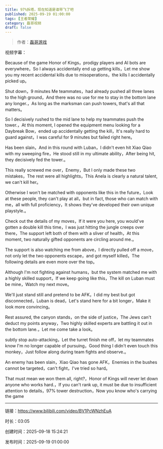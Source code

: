 ```yaml
---
title: 97%拆塔，现在知道是谁带飞了吧
published: 2025-09-19 01:00:00
tags: [王者荣耀]
category: 磊哥视频
draft: false
---
```



> 作者：[磊哥游戏](https://space.bilibili.com/268941858?spm_id_from=333.788.upinfo.head.click)

视频字幕：

Because of the game Honor of Kings，prodigy players and AI bots are everywhere，So I always accidentally end up getting kills，Let me show you my recent accidental kills due to misoperations，the kills I accidentally picked up。

Shut down，9 minutes Me teammates，had already pushed all three lanes to the high ground，And there was no use for me to stay in the bottom lane any longer.，As long as the marksman can push towers, that's all that matters。

So I decisively rushed to the mid lane to help my teammates push the tower.，At this moment, I opened the equipment menu looking for a Daybreak Bow，ended up accidentally getting the kill，It's really hard to guard against，I was careful for 9 minutes but failed right here。

Has been slain，And in this round with Luban，I didn't even hit Xiao Qiao with my sweeping fire，He stood still in my ultimate ability，After being hit, they decisively fed the tower.。

This really screwed me over，Enemy，But I only made these two mistakes，The rest were all highlights，This Anela is clearly a natural talent, we can't kill her。

Otherwise I won't be matched with opponents like this in the future，Look at these people, they can't play at all，but in fact, those who can match with me，all with full proficiency，It shows they've developed their own unique playstyle.。

Check out the details of my moves，If it were you here, you would've gotten a double kill this time，I was just hitting the jungle creeps over there，The support left both of them with a sliver of health，At this moment, two naturally gifted opponents are circling around me.。

The support is also watching me from above，I directly pulled off a move，not only let the two opponents escape，and got myself killed，The following details are even more over the top。

Although I'm not fighting against humans，but the system matched me with a highly skilled support，If we keep going like this，The kill on Luban must be mine，Watch my next move。

We'll just stand still and pretend to be AFK，I did my best but got disconnected，Luban is dead，Let's stand here for a bit longer，Make it look more convincing。

Rest assured, the canyon stands，on the side of justice，The Jews can't deduct my points anyway，Two highly skilled experts are battling it out in the bottom lane.，Let me come take a look。

subtly stop auto-attacking，Let the turret finish me off，let my teammates know I'm no longer capable of pursuing，Good thing I didn't even touch this monkey，Just follow along during team fights and observe.。

An enemy has been slain，Xiao Qiao has gone AFK，Enemies in the bushes cannot be targeted，can't fight，I've tried so hard。

That must mean we won them all, right?，Honor of Kings will never let down anyone who works hard.，If you can't rank up, it must be due to insufficient attention to details，97% tower destruction，Now you know who's carrying the game

---

链接：https://www.bilibili.com/video/BV1PcWNzhEuA

时长：03:05

创建时间：2025-09-18 15:24:21

发布时间：2025-09-19 01:00:00
